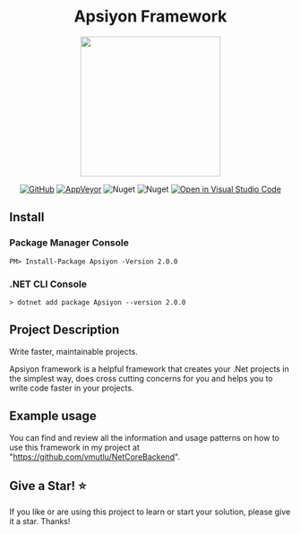  <h1 align="center"> 
  Apsiyon Framework
 </h1>
 
<p align="center"> 
  <img src="https://user-images.githubusercontent.com/50150182/133311138-b29b279b-d54f-45c3-8794-0aa604e211b0.png" width="250">
</p>

<div align="center"> 
  
[![GitHub](https://img.shields.io/github/license/vmutlu/ApsiyonFramework)](https://github.com/vmutlu/ApsiyonFramework/blob/master/LICENSE) [![AppVeyor](https://img.shields.io/appveyor/build/vmutlu/apsiyonframework)](https://actions-badge.atrox.dev/vmutlu/ApsiyonFramework/goto?ref=master) ![Nuget](https://img.shields.io/nuget/v/Apsiyon) ![Nuget](https://img.shields.io/nuget/dt/Apsiyon) [![Open in Visual Studio Code](https://open.vscode.dev/badges/open-in-vscode.svg)](https://open.vscode.dev/vmutlu/ApsiyonFramework)
</div>

## Install

### Package Manager Console

```
PM> Install-Package Apsiyon -Version 2.0.0
```

### .NET CLI Console

```
> dotnet add package Apsiyon --version 2.0.0
```

## Project Description

Write faster, maintainable projects.

Apsiyon framework is a helpful framework that creates your .Net projects in the simplest way, does cross cutting concerns for you and helps you to write code faster in your projects.
 
## Example usage

You can find and review all the information and usage patterns on how to use this framework in my project at "https://github.com/vmutlu/NetCoreBackend".

## Give a Star! :star:
If you like or are using this project to learn or start your solution, please give it a star. Thanks!

